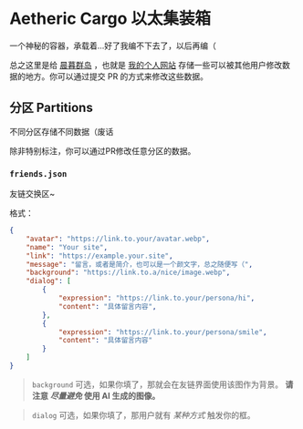 # Aetheric Cargo 以太集装箱

一个神秘的容器，承载着...好了我编不下去了，以后再编（

总之这里是给 [晨暮群岛](https://github.com/443eb9/crepuscular-archipelago) ，也就是 [我的个人网站](https://443eb9.dev) 存储一些可以被其他用户修改数据的地方。你可以通过提交 PR 的方式来修改这些数据。

## 分区 Partitions

不同分区存储不同数据（废话

除非特别标注，你可以通过PR修改任意分区的数据。

### `friends.json`

友链交换区~

格式：

```json
{
    "avatar": "https://link.to.your/avatar.webp",
    "name": "Your site",
    "link": "https://example.your.site",
    "message": "留言，或者是简介，也可以是一个颜文字，总之随便写（",
    "background": "https://link.to.a/nice/image.webp",
    "dialog": [
        {
            "expression": "https://link.to.your/persona/hi",
            "content": "具体留言内容",
        },
        {
            "expression": "https://link.to.your/persona/smile",
            "content": "具体留言内容"
        }
    ]
}
```

> `background` 可选，如果你填了，那就会在友链界面使用该图作为背景。 **请注意 *尽量避免* 使用 AI 生成的图像。**

> `dialog` 可选，如果你填了，那用户就有 *某种方式* 触发你的框。
